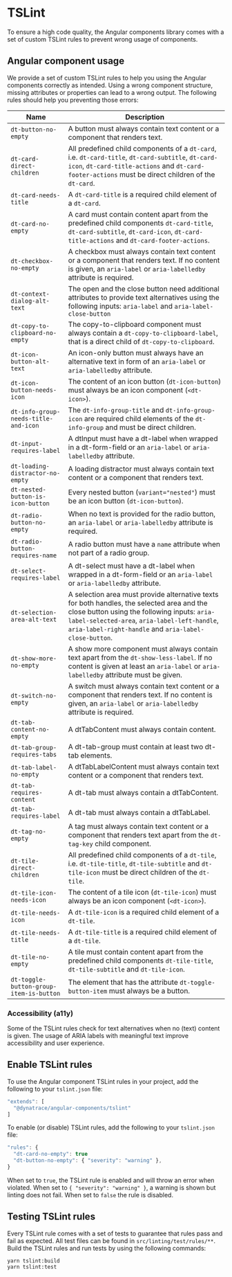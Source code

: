 # TSLint

To ensure a high code quality, the Angular components library comes with a set of custom TSLint rules to prevent wrong usage of components.

## Angular component usage

We provide a set of custom TSLint rules to help you using the Angular components correctly as intended. Using a wrong component structure, missing attributes or properties can lead to a wrong output. The following rules should help you preventing those errors:

| Name | Description |
| --- | --- |
| `dt-button-no-empty` | A button must always contain text content or a component that renders text. |
| `dt-card-direct-children` | All predefined child components of a `dt-card`, i.e. `dt-card-title`, `dt-card-subtitle`, `dt-card-icon`, `dt-card-title-actions` and `dt-card-footer-actions` must be direct children of the `dt-card`. |
| `dt-card-needs-title` | A `dt-card-title` is a required child element of a `dt-card`. |
| `dt-card-no-empty` | A card must contain content apart from the predefined child components `dt-card-title`, `dt-card-subtitle`, `dt-card-icon`, `dt-card-title-actions` and `dt-card-footer-actions`. |
| `dt-checkbox-no-empty` | A checkbox must always contain text content or a component that renders text. If no content is given, an `aria-label` or `aria-labelledby` attribute is required. |
| `dt-context-dialog-alt-text` | The open and the close button need additional attributes to provide text alternatives using the following inputs: `aria-label` and `aria-label-close-button` |
| `dt-copy-to-clipboard-no-empty` | The copy-to-clipboard component must always contain a `dt-copy-to-clipboard-label`, that is a direct child of `dt-copy-to-clipboard`. |
| `dt-icon-button-alt-text` | An icon-only button must always have an alternative text in form of an `aria-label` or `aria-labelledby` attribute. |
| `dt-icon-button-needs-icon` | The content of an icon button (`dt-icon-button`) must always be an icon component (`<dt-icon>`). |
| `dt-info-group-needs-title-and-icon` | The `dt-info-group-title` and `dt-info-group-icon` are required child elements of the `dt-info-group` and must be direct children. |
| `dt-input-requires-label` | A dtInput must have a dt-label when wrapped in a dt-form-field or an `aria-label` or `aria-labelledby` attribute. |
| `dt-loading-distractor-no-empty` | A loading distractor must always contain text content or a component that renders text. |
| `dt-nested-button-is-icon-button` | Every nested button (`variant="nested"`) must be an icon button (`dt-icon-button`). |
| `dt-radio-button-no-empty` | When no text is provided for the radio button, an `aria-label` or `aria-labelledby` attribute is required. |
| `dt-radio-button-requires-name` | A radio button must have a `name` attribute when not part of a radio group. |
| `dt-select-requires-label` | A dt-select must have a dt-label when wrapped in a dt-form-field or an `aria-label` or `aria-labelledby` attribute. |
| `dt-selection-area-alt-text`| A selection area must provide alternative texts for both handles, the selected area and the close button using the following inputs: `aria-label-selected-area`, `aria-label-left-handle`, `aria-label-right-handle` and `aria-label-close-button`. |
| `dt-show-more-no-empty` | A show more component must always contain text apart from the `dt-show-less-label`. If no content is given at least an `aria-label` or `aria-labelledby` attribute must be given. |
| `dt-switch-no-empty` | A switch must always contain text content or a component that renders text. If no content is given, an `aria-label` or `aria-labelledby` attribute is required. |
| `dt-tab-content-no-empty` | A dtTabContent must always contain content. |
| `dt-tab-group-requires-tabs` | A dt-tab-group must contain at least two dt-tab elements. |
| `dt-tab-label-no-empty` | A dtTabLabelContent must always contain text content or a component that renders text. |
| `dt-tab-requires-content` | A dt-tab must always contain a dtTabContent. |
| `dt-tab-requires-label` | A dt-tab must always contain a dtTabLabel. |
| `dt-tag-no-empty` | A tag must always contain text content or a component that renders text apart from the `dt-tag-key` child component. |
| `dt-tile-direct-children` | All predefined child components of a `dt-tile`, i.e. `dt-tile-title`, `dt-tile-subtitle` and `dt-tile-icon` must be direct children of the `dt-tile`. |
| `dt-tile-icon-needs-icon` | The content of a tile icon (`dt-tile-icon`) must always be an icon component (`<dt-icon>`). |
| `dt-tile-needs-icon` | A `dt-tile-icon` is a required child element of a `dt-tile`. |
| `dt-tile-needs-title` | A `dt-tile-title` is a required child element of a `dt-tile`. |
| `dt-tile-no-empty` | A tile must contain content apart from the predefined child components `dt-tile-title`, `dt-tile-subtitle` and `dt-tile-icon`. |
| `dt-toggle-button-group-item-is-button` | The element that has the attribute `dt-toggle-button-item` must always be a button. |

### Accessibility (a11y)

Some of the TSLint rules check for text alternatives when no (text) content is given. The usage of ARIA labels with meaningful text improve accessibility and user experience.

## Enable TSLint rules

To use the Angular component TSLint rules in your project, add the following to your `tslint.json` file:

```js
"extends": [
  "@dynatrace/angular-components/tslint"
]
```

To enable (or disable) TSLint rules, add the following to your `tslint.json` file:

```js
"rules": {
  "dt-card-no-empty": true
  "dt-button-no-empty": { "severity": "warning" },
}
```

When set to `true`, the TSLint rule is enabled and will throw an error when violated. When set to `{ "severity": "warning" }`, a warning is shown but linting does not fail. When set to `false` the rule is disabled.


## Testing TSLint rules

Every TSLint rule comes with a set of tests to guarantee that rules pass and fail as expected. All test files can be found in `src/linting/test/rules/**`. Build the TSLint rules and run tests by using the following commands:

```
yarn tslint:build
yarn tslint:test
```
